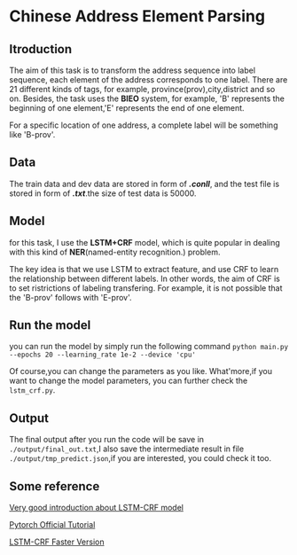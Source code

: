 # Chinese Address Element Parsing

## Itroduction
The aim of this task is to transform the address sequence into label sequence, each element of the address corresponds to one label. There are 21 different kinds of tags, for example, province(prov),city,district and so on. Besides, the task uses the **BIEO** system, for example, 'B' represents the beginning of one element,'E' represents the end of one element.

For a specific location of one address, a complete label will be something like 'B-prov'.

## Data
The train data and dev data are stored in form of ***.conll***, and the test file is stored in form of ***.txt***.the size of test data is 50000.

## Model
for this task, I use the **LSTM+CRF** model, which is quite popular in dealing with this kind of **NER**(named-entity recognition.) problem.

The key idea is that we use LSTM to extract feature, and use CRF to learn the relationship between different labels. In other words, the aim of CRF is to set ristrictions of labeling transfering. For example, it is not possible that the 'B-prov' follows with 'E-prov'.

## Run the model
you can run the model by simply run the following command
`python main.py --epochs 20 --learning_rate 1e-2 --device 'cpu'`

Of course,you can change the parameters as you like. What'more,if you want to change the model parameters, you can further check the `lstm_crf.py`.

## Output
The final output after you run the code will be save in `./output/final_out.txt`,I also save the intermediate result in file `./output/tmp_predict.json`,if you are interested, you could check it too.

## Some reference
[Very good introduction about LSTM-CRF model](https://www.cnblogs.com/createMoMo/p/7529885.html)

[Pytorch Official Tutorial](https://pytorch.org/tutorials/beginner/nlp/advanced_tutorial.html#bi-lstm-conditional-random-field-discussion)

[LSTM-CRF Faster Version](https://github.com/mali19064/LSTM-CRF-pytorch-faster)




